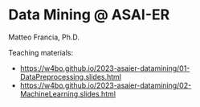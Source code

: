 # Data Mining @ ASAI-ER

Matteo Francia, Ph.D.

Teaching materials:

- https://w4bo.github.io/2023-asaier-datamining/01-DataPreprocessing.slides.html
- https://w4bo.github.io/2023-asaier-datamining/02-MachineLearning.slides.html
